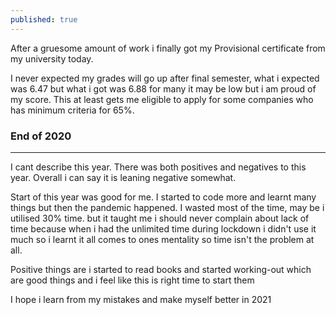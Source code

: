 ```yaml
---
published: true
---
```

After a gruesome amount of work i finally got my Provisional certificate from my university today.

I never expected my grades will go up after final semester, what i expected was 6.47 but what i got was 6.88 for many it may be low but i am proud of my score. This at least gets me eligible to apply for some companies who has minimum criteria for 65%.

### End of 2020

---------------------

I cant describe this year. There was both positives and negatives to this year. Overall i can say it is leaning negative somewhat.

Start of this year was good for me. I started to code more and learnt many things but then the pandemic happened. I wasted most of the time, may be i utilised 30% time. but it taught me i should never complain about lack of time because when i had the unlimited time during lockdown i didn't use it much so i learnt it all comes to ones mentality so time isn't the problem at all.

Positive things are i started to read books and started working-out which are good things and i feel like this is right time to start them



I hope i learn from my mistakes and make myself better in 2021
